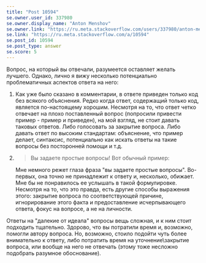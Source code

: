 ```yaml
---
title: "Post 10594"
se.owner.user_id: 337980
se.owner.display_name: "Anton Menshov"
se.owner.link: "https://ru.meta.stackoverflow.com/users/337980/anton-menshov"
se.link: "https://ru.meta.stackoverflow.com/a/10594"
se.post_id: 10594
se.post_type: answer
se.score: 5
---
```

<p>Вопрос, на который вы отвечали, разумеется оставляет желать лучшего. Однако, лично я вижу несколько потенциально проблематичных аспектов ответа на него:</p>
<ol>
<li><p>Как уже было сказано в комментарии, в ответе приведен только код без всякого объяснения. Редко когда ответ, содержащий только код, является по-настоящему хорошим. Несмотря на то, что ответ четко отвечает на плохо поставленный вопрос (попросили привести пример - пример и приведен), на мой взгляд, не стоит давать таковых ответов. Либо голосовать за закрытие вопроса. Либо давать ответ по высоким стандартам: объяснение, что пример делает, синтаксис, потенциально как искать ответы на такие вопросы без посторонней помощи и т.д.</p>
</li>
<li>
<blockquote>
<p>Вы задаете простые вопросы! Вот обычный пример:</p>
</blockquote>
<p>Мне немного режет глаза фраза &quot;вы задаете простые вопросы&quot;. Во-первых, она точно не принадлежит к ответу и, несколько, обижает. Мне бы не понравилось ее услышать в такой формулировке. Несмотря на то, что это правда, есть другие способы выражения этого: закрытие вопроса по соответствующей причине, игнорирование этого факта и предоставление исчерпывающего ответа, фокус на вопросе, а не на личности.</p>
</li>
</ol>
<p>Ответы на &quot;далекие от идеала&quot; вопросы вещь сложная, и к ним стоит подходить тщательно. Здорово, что вы потратили время и, возможно, помогли автору вопроса. Но, возможно, стоило подойти чуть более внимательно к ответу, либо потратить время на уточнение\закрытие вопроса, или вообще на него не отвечать (этому тоже несложно подобрать разумное обоснование).</p>
